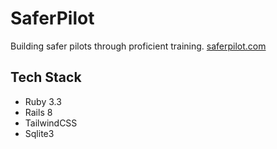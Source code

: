 # SaferPilot

Building safer pilots through proficient training. [saferpilot.com](https://saferpilot.com)

## Tech Stack

- Ruby 3.3
- Rails 8
- TailwindCSS
- Sqlite3
